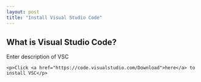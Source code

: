 ```yaml
---
layout: post
title: "Install Visual Studio Code"
---
```

<html>
  <body>
    <h2>What is Visual Studio Code?</h2>
    <p>Enter description of VSC</p>
    
    
    <p>Click <a href="https://code.visualstudio.com/Download">here</a> to install VSC</p>
   

  
